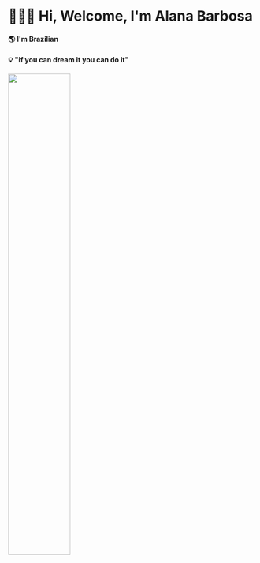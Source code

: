 
#  👩🏻‍💻 Hi, Welcome, I'm Alana Barbosa
####  :earth_americas: I'm Brazilian

   #### 💡 "if you can dream it you can do it" 
   


<img width="50%" src="https://github-readme-stats.vercel.app/api/top-langs/?username=alanabarbosa&langs_count=6&theme=jolly&layout=donut" />

